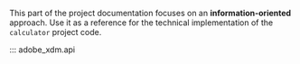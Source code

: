 This part of the project documentation focuses on
an **information-oriented** approach. Use it as a
reference for the technical implementation of the
`calculator` project code.


::: adobe_xdm.api
